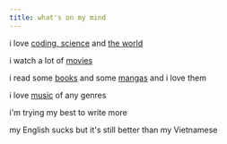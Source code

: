 ```yaml
---
title: what's on my mind
---
```


i love [coding, science](science) and [the world](everything-else)

i watch a lot of [movies](tags/on/movie)

i read some [books](tags/on/book) and some [mangas](tags/on/manga) and i love them

i love [music](tags/on/music) of any genres

i'm trying my best to write more

my English sucks but it's still better than my Vietnamese
